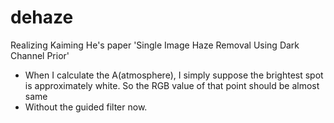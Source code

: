 # dehaze
Realizing Kaiming He's paper 'Single Image Haze Removal Using Dark Channel Prior'

- When I calculate the A(atmosphere), I simply suppose the brightest spot is approximately white. So the RGB value of that point should be almost same
- Without the guided filter now.
